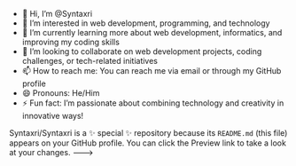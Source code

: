 - 👋 Hi, I’m @Syntaxri
- 👀 I’m interested in web development, programming, and technology
- 🌱 I’m currently learning more about web development, informatics, and improving my coding skills
- 💞️ I’m looking to collaborate on web development projects, coding challenges, or tech-related initiatives
- 📫 How to reach me: You can reach me via email or through my GitHub profile
- 😄 Pronouns: He/Him
- ⚡ Fun fact: I’m passionate about combining technology and creativity in innovative ways!

Syntaxri/Syntaxri is a ✨ special ✨ repository because its `README.md` (this file) appears on your GitHub profile.
You can click the Preview link to take a look at your changes.
--->
